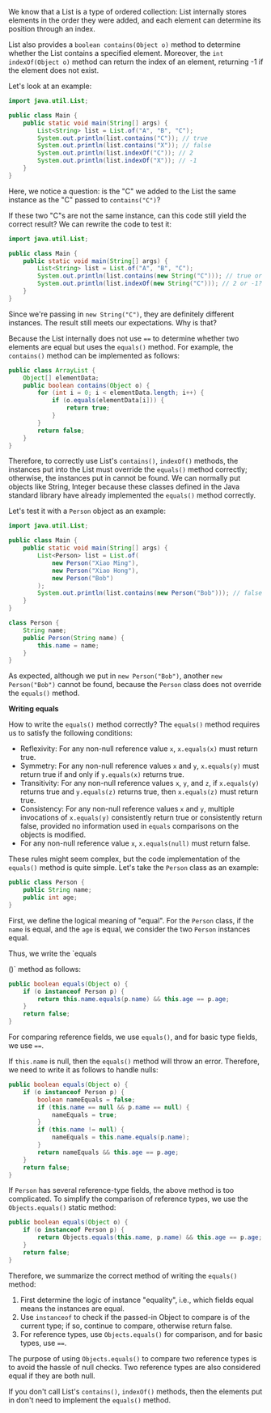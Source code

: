 We know that a List is a type of ordered collection: List internally stores elements in the order they were added, and each element can determine its position through an index.

List also provides a `boolean contains(Object o)` method to determine whether the List contains a specified element. Moreover, the `int indexOf(Object o)` method can return the index of an element, returning -1 if the element does not exist.

Let's look at an example:

```java
import java.util.List;

public class Main {
    public static void main(String[] args) {
        List<String> list = List.of("A", "B", "C");
        System.out.println(list.contains("C")); // true
        System.out.println(list.contains("X")); // false
        System.out.println(list.indexOf("C")); // 2
        System.out.println(list.indexOf("X")); // -1
    }
}
```

Here, we notice a question: is the "C" we added to the List the same instance as the "C" passed to `contains("C")`?

If these two "C"s are not the same instance, can this code still yield the correct result? We can rewrite the code to test it:

```java
import java.util.List;

public class Main {
    public static void main(String[] args) {
        List<String> list = List.of("A", "B", "C");
        System.out.println(list.contains(new String("C"))); // true or false?
        System.out.println(list.indexOf(new String("C"))); // 2 or -1?
    }
}
```

Since we're passing in `new String("C")`, they are definitely different instances. The result still meets our expectations. Why is that?

Because the List internally does not use `==` to determine whether two elements are equal but uses the `equals()` method. For example, the `contains()` method can be implemented as follows:

```java
public class ArrayList {
    Object[] elementData;
    public boolean contains(Object o) {
        for (int i = 0; i < elementData.length; i++) {
            if (o.equals(elementData[i])) {
                return true;
            }
        }
        return false;
    }
}
```

Therefore, to correctly use List's `contains()`, `indexOf()` methods, the instances put into the List must override the `equals()` method correctly; otherwise, the instances put in cannot be found. We can normally put objects like String, Integer because these classes defined in the Java standard library have already implemented the `equals()` method correctly.

Let's test it with a `Person` object as an example:

```java
import java.util.List;

public class Main {
    public static void main(String[] args) {
        List<Person> list = List.of(
            new Person("Xiao Ming"),
            new Person("Xiao Hong"),
            new Person("Bob")
        );
        System.out.println(list.contains(new Person("Bob"))); // false
    }
}

class Person {
    String name;
    public Person(String name) {
        this.name = name;
    }
}
```

As expected, although we put in `new Person("Bob")`, another `new Person("Bob")` cannot be found, because the `Person` class does not override the `equals()` method.

**Writing equals**

How to write the `equals()` method correctly? The `equals()` method requires us to satisfy the following conditions:

- Reflexivity: For any non-null reference value `x`, `x.equals(x)` must return true.
- Symmetry: For any non-null reference values `x` and `y`, `x.equals(y)` must return true if and only if `y.equals(x)` returns true.
- Transitivity: For any non-null reference values `x`, `y`, and `z`, if `x.equals(y)` returns true and `y.equals(z)` returns true, then `x.equals(z)` must return true.
- Consistency: For any non-null reference values `x` and `y`, multiple invocations of `x.equals(y)` consistently return true or consistently return false, provided no information used in `equals` comparisons on the objects is modified.
- For any non-null reference value `x`, `x.equals(null)` must return false.

These rules might seem complex, but the code implementation of the `equals()` method is quite simple. Let's take the `Person` class as an example:

```java
public class Person {
    public String name;
    public int age;
}
```

First, we define the logical meaning of "equal". For the `Person` class, if the `name` is equal, and the `age` is equal, we consider the two `Person` instances equal.

Thus, we write the `equals

()` method as follows:

```java
public boolean equals(Object o) {
    if (o instanceof Person p) {
        return this.name.equals(p.name) && this.age == p.age;
    }
    return false;
}
```

For comparing reference fields, we use `equals()`, and for basic type fields, we use `==`.

If `this.name` is null, then the `equals()` method will throw an error. Therefore, we need to write it as follows to handle nulls:

```java
public boolean equals(Object o) {
    if (o instanceof Person p) {
        boolean nameEquals = false;
        if (this.name == null && p.name == null) {
            nameEquals = true;
        }
        if (this.name != null) {
            nameEquals = this.name.equals(p.name);
        }
        return nameEquals && this.age == p.age;
    }
    return false;
}
```

If `Person` has several reference-type fields, the above method is too complicated. To simplify the comparison of reference types, we use the `Objects.equals()` static method:

```java
public boolean equals(Object o) {
    if (o instanceof Person p) {
        return Objects.equals(this.name, p.name) && this.age == p.age;
    }
    return false;
}
```

Therefore, we summarize the correct method of writing the `equals()` method:

1. First determine the logic of instance "equality", i.e., which fields equal means the instances are equal.
2. Use `instanceof` to check if the passed-in Object to compare is of the current type; if so, continue to compare, otherwise return false.
3. For reference types, use `Objects.equals()` for comparison, and for basic types, use `==`.

The purpose of using `Objects.equals()` to compare two reference types is to avoid the hassle of null checks. Two reference types are also considered equal if they are both null.

If you don't call List's `contains()`, `indexOf()` methods, then the elements put in don't need to implement the `equals()` method.
